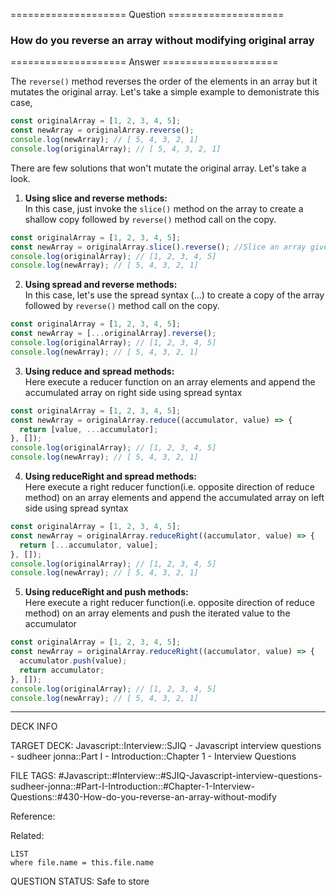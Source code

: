 ==================== Question ====================  

### How do you reverse an array without modifying original array  

==================== Answer ====================  

The `reverse()` method reverses the order of the elements in an array but it
mutates the original array. Let's take a simple example to demonistrate this
case,

```javascript
const originalArray = [1, 2, 3, 4, 5];
const newArray = originalArray.reverse();
console.log(newArray); // [ 5, 4, 3, 2, 1]
console.log(originalArray); // [ 5, 4, 3, 2, 1]
```

There are few solutions that won't mutate the original array. Let's take a look.

1. **Using slice and reverse methods:**  
   In this case, just invoke the `slice()` method on the array to create a
   shallow copy followed by `reverse()` method call on the copy.

```javascript
const originalArray = [1, 2, 3, 4, 5];
const newArray = originalArray.slice().reverse(); //Slice an array gives a new copy
console.log(originalArray); // [1, 2, 3, 4, 5]
console.log(newArray); // [ 5, 4, 3, 2, 1]
```

2. **Using spread and reverse methods:**  
   In this case, let's use the spread syntax (...) to create a copy of the array
   followed by `reverse()` method call on the copy.

```javascript
const originalArray = [1, 2, 3, 4, 5];
const newArray = [...originalArray].reverse();
console.log(originalArray); // [1, 2, 3, 4, 5]
console.log(newArray); // [ 5, 4, 3, 2, 1]
```

3. **Using reduce and spread methods:**  
   Here execute a reducer function on an array elements and append the
   accumulated array on right side using spread syntax

```javascript
const originalArray = [1, 2, 3, 4, 5];
const newArray = originalArray.reduce((accumulator, value) => {
  return [value, ...accumulator];
}, []);
console.log(originalArray); // [1, 2, 3, 4, 5]
console.log(newArray); // [ 5, 4, 3, 2, 1]
```

4. **Using reduceRight and spread methods:**  
   Here execute a right reducer function(i.e. opposite direction of reduce
   method) on an array elements and append the accumulated array on left side
   using spread syntax

```javascript
const originalArray = [1, 2, 3, 4, 5];
const newArray = originalArray.reduceRight((accumulator, value) => {
  return [...accumulator, value];
}, []);
console.log(originalArray); // [1, 2, 3, 4, 5]
console.log(newArray); // [ 5, 4, 3, 2, 1]
```

5. **Using reduceRight and push methods:**  
   Here execute a right reducer function(i.e. opposite direction of reduce
   method) on an array elements and push the iterated value to the accumulator

```javascript
const originalArray = [1, 2, 3, 4, 5];
const newArray = originalArray.reduceRight((accumulator, value) => {
  accumulator.push(value);
  return accumulator;
}, []);
console.log(originalArray); // [1, 2, 3, 4, 5]
console.log(newArray); // [ 5, 4, 3, 2, 1]
```

---

DECK INFO

TARGET DECK: Javascript::Interview::SJIQ - Javascript interview questions -
sudheer jonna::Part I - Introduction::Chapter 1 - Interview Questions

FILE TAGS:
#Javascript::#Interview::#SJIQ-Javascript-interview-questions-sudheer-jonna::#Part-I-Introduction::#Chapter-1-Interview-Questions::#430-How-do-you-reverse-an-array-without-modify

Reference:

Related:

```dataview
LIST
where file.name = this.file.name
```

QUESTION STATUS: Safe to store
